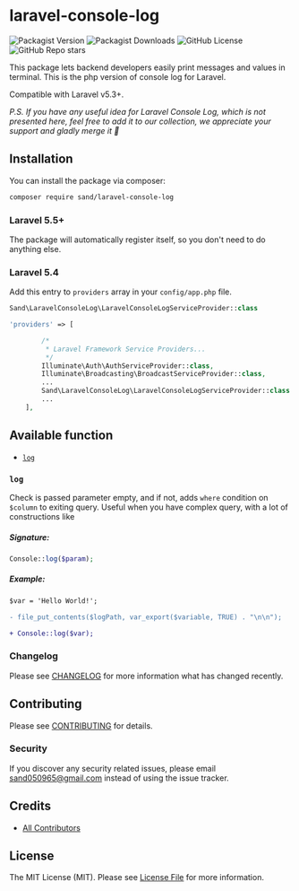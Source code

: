 # laravel-console-log

![Packagist Version](https://img.shields.io/packagist/v/sand/laravel-console-log)
![Packagist Downloads](https://img.shields.io/packagist/dt/sand/laravel-console-log)
![GitHub License](https://img.shields.io/github/license/sand050965/laravel-console-log)
![GitHub Repo stars](https://img.shields.io/github/stars/sand050965/laravel-console-log)


This package lets backend developers easily print messages and values in terminal. This is the php version of console log for Laravel.

Compatible with Laravel v5.3+.

_P.S. If you have any useful idea for Laravel Console Log, which is not presented here, feel free to add it to our collection, we appreciate your support and gladly merge it 🥰_

## Installation

You can install the package via composer:

```bash
composer require sand/laravel-console-log
```

### Laravel 5.5+

The package will automatically register itself, so you don't need to do anything else.

### Laravel 5.4

Add this entry to `providers` array in your `config/app.php` file.

```php
Sand\LaravelConsoleLog\LaravelConsoleLogServiceProvider::class
```

```php
'providers' => [

        /*
         * Laravel Framework Service Providers...
         */
        Illuminate\Auth\AuthServiceProvider::class,
        Illuminate\Broadcasting\BroadcastServiceProvider::class,
        ...
        Sand\LaravelConsoleLog\LaravelConsoleLogServiceProvider::class
        ...
    ],
```

## Available function

-   [`log`](###log)

### `log`

Check is passed parameter empty, and if not, adds `where` condition on `$column` to exiting query.
Useful when you have complex query, with a lot of constructions like

##### Signature:

```php
Console::log($param);
```

##### Example:

```diff
$var = 'Hello World!';

- file_put_contents($logPath, var_export($variable, TRUE) . "\n\n");

+ Console::log($var);
```

### Changelog

Please see [CHANGELOG](CHANGELOG.md) for more information what has changed recently.

## Contributing

Please see [CONTRIBUTING](CONTRIBUTING.md) for details.

### Security

If you discover any security related issues, please email sand050965@gmail.com instead of using the issue tracker.

## Credits

-   [All Contributors](../../contributors)

## License

The MIT License (MIT). Please see [License File](LICENSE.md) for more information.